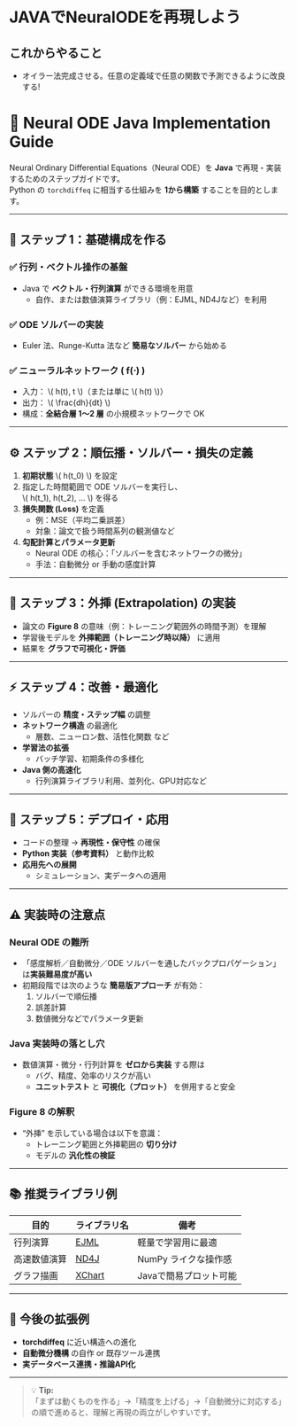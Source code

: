 # JAVAでNeuralODEを再現しよう
## これからやること
- オイラー法完成させる。任意の定義域で任意の関数で予測できるように改良する!


# 🧠 Neural ODE Java Implementation Guide

Neural Ordinary Differential Equations（Neural ODE）を **Java** で再現・実装するためのステップガイドです。  
Python の `torchdiffeq` に相当する仕組みを **1から構築** することを目的とします。

---

## 🚀 ステップ 1：基礎構成を作る

### ✅ 行列・ベクトル操作の基盤
- Java で **ベクトル・行列演算** ができる環境を用意  
  - 自作、または数値演算ライブラリ（例：EJML, ND4Jなど）を利用  

### ✅ ODE ソルバーの実装
- Euler 法、Runge-Kutta 法など **簡易なソルバー** から始める  

### ✅ ニューラルネットワーク \( f(⋅) \)
- 入力： \\( h(t), t \\)（または単に \\( h(t) \\)）  
- 出力： \\( \frac{dh}{dt} \\)  
- 構成：**全結合層 1〜2 層** の小規模ネットワークで OK  

---

## ⚙️ ステップ 2：順伝播・ソルバー・損失の定義

1. **初期状態** \\( h(t_0) \\) を設定  
2. 指定した時間範囲で ODE ソルバーを実行し、  
   \\( h(t_1), h(t_2), … \\) を得る  
3. **損失関数 (Loss)** を定義  
   - 例：MSE（平均二乗誤差）  
   - 対象：論文で扱う時間系列の観測値など  
4. **勾配計算とパラメータ更新**  
   - Neural ODE の核心：「ソルバーを含むネットワークの微分」  
   - 手法：自動微分 or 手動の感度計算  

---

## 🧩 ステップ 3：外挿 (Extrapolation) の実装

- 論文の **Figure 8** の意味（例：トレーニング範囲外の時間予測）を理解  
- 学習後モデルを **外挿範囲（トレーニング時以降）** に適用  
- 結果を **グラフで可視化・評価**

---

## ⚡ ステップ 4：改善・最適化

- ソルバーの **精度・ステップ幅** の調整  
- **ネットワーク構造** の最適化  
  - 層数、ニューロン数、活性化関数 など  
- **学習法の拡張**
  - バッチ学習、初期条件の多様化  
- **Java 側の高速化**
  - 行列演算ライブラリ利用、並列化、GPU対応など  

---

## 🧱 ステップ 5：デプロイ・応用

- コードの整理 → **再現性・保守性** の確保  
- **Python 実装（参考資料）** と動作比較  
- **応用先への展開**
  - シミュレーション、実データへの適用  

---

## ⚠️ 実装時の注意点

### Neural ODE の難所
- 「感度解析／自動微分／ODE ソルバーを通したバックプロパゲーション」は**実装難易度が高い**  
- 初期段階では次のような **簡易版アプローチ** が有効：
  1. ソルバーで順伝播  
  2. 誤差計算  
  3. 数値微分などでパラメータ更新  

### Java 実装時の落とし穴
- 数値演算・微分・行列計算を **ゼロから実装** する際は
  - バグ、精度、効率のリスクが高い  
  - **ユニットテスト** と **可視化（プロット）** を併用すると安全  

### Figure 8 の解釈
- “外挿” を示している場合は以下を意識：
  - トレーニング範囲と外挿範囲の **切り分け**
  - モデルの **汎化性の検証**

---

## 📚 推奨ライブラリ例

| 目的         | ライブラリ名                                            | 備考                   |
| ------------ | ------------------------------------------------------- | ---------------------- |
| 行列演算     | [EJML](https://ejml.org/)                               | 軽量で学習用に最適     |
| 高速数値演算 | [ND4J](https://deeplearning4j.konduit.ai/nd4j/overview) | NumPy ライクな操作感   |
| グラフ描画   | [XChart](https://knowm.org/open-source/xchart/)         | Javaで簡易プロット可能 |

---

## 🧪 今後の拡張例

- **torchdiffeq** に近い構造への進化  
- **自動微分機構** の自作 or 既存ツール連携  
- **実データベース連携・推論API化**

---

> 💡 **Tip:**  
> 「まずは動くものを作る」→「精度を上げる」→「自動微分に対応する」  
> の順で進めると、理解と再現の両立がしやすいです。
